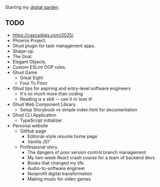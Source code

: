 Starting my [digital garden](https://maggieappleton.com/garden-history).

## TODO

- https://cascadiajs.com/2025/
- Phoenix Project.
- Ghud plugin for task management apps.
- Shape-up.
- The Goal.
- Elegant Objects.
- Custom ESLint OOP rules.
- Ghud Game
    - Great Eight
    - Four To Floor
- Ghud tips for aspiring and entry-level software engineers
    - It's so much more than coding
    - Reading is a skill -- use it or lose it!
- Ghud Web Component Library
    - Setup Storybook vs simple index.html for documentation
- Ghud CLI Application
    - TypeScript initializer
- Personal website
    - GitHub page
        - Editorial-style resume home page
        - Vanilla JS?
    - Professional story
        - The dangers of poor version control branch management
        - My two-week React crash course for a team of backend devs
        - Books that changed my life
        - Audio-to-software engineer
        - Nonprofit digital transformation
        - Making music for video games
